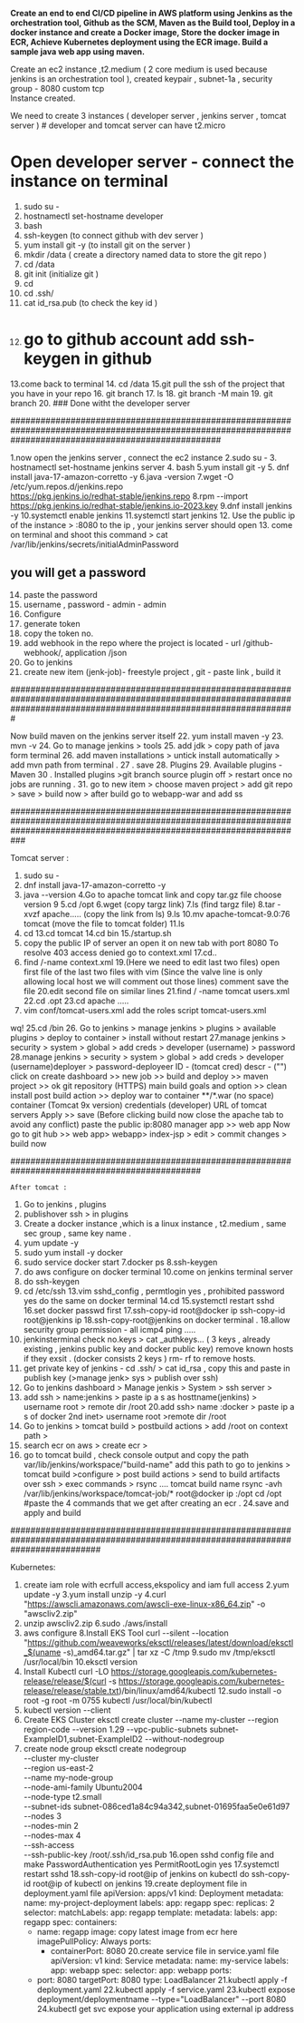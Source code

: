 **Create an end to end CI/CD pipeline in AWS platform using Jenkins as the orchestration tool, Github as the SCM, Maven as the Build tool, Deploy in a docker instance and 
create a Docker image, Store the docker image in ECR, Achieve Kubernetes deployment using the ECR image. Build a sample java web app using maven.**

Create an ec2 instance ,t2.medium ( 2 core medium is used because jenkins is an orchestration tool ), created keypair , subnet-1a , security group - 8080 custom tcp  
Instance created.

We need to create 3 instances ( developer server , jenkins server , tomcat server ) # developer and tomcat server can have t2.micro 

# Open developer server - connect the instance on terminal 
1. sudo su -
2. hostnamectl set-hostname developer  
3. bash 
4. ssh-keygen (to connect github with dev server ) 
5. yum install git -y (to install git on the server )
6. mkdir /data ( create a directory named data to store the git repo )
7. cd /data
8. git init (initialize git )
9. cd
10. cd .ssh/
11. cat id_rsa.pub (to check the key id )
12. # go to github account add ssh-keygen in github
13.come back to terminal 
14. cd /data 
15.git pull the ssh of the project that you have in your repo 
16. git branch 
17. ls
18. git branch -M main
19. git branch 
20. ### Done witht the developer server 


##########################################################################################################################################################

1.now open the jenkins server , connect the ec2 instance 
2.sudo su -
3. hostnamectl set-hostname jenkins server 
4. bash 
5.yum install git -y
5. dnf install java-17-amazon-corretto -y
6.java -version
7.wget -O /etc/yum.repos.d/jenkins.repo \
    https://pkg.jenkins.io/redhat-stable/jenkins.repo
8.rpm --import https://pkg.jenkins.io/redhat-stable/jenkins.io-2023.key
9.dnf install jenkins -y
10.systemctl enable jenkins
11.systemctl start jenkins
12. Use the public ip of the instance  > :8080 to the ip , your jenkins server should open 
13. come on terminal and shoot this command > cat /var/lib/jenkins/secrets/initialAdminPassword
## you will get a password 
14. paste the password 
15. username , password - admin - admin
16. Configure 
17. generate token 
18. copy the token no. 
19. add webhook in the repo where the project is located - url /github-webhook/, application /json 
20. Go to jenkins 
21.  create new item (jenk-job)- freestyle project , git - paste link , build it 

#########################################################################################################################################################################

Now build maven on the jenkins server itself 
22. yum install maven -y
23. mvn -v
24. Go to manage jenkins > tools 
25. add jdk > copy path of java form terminal 
26. add maven installations > untick install automatically > add mvn path from terminal .
27 . save 
28.   Plugins 
29.  Available plugins - Maven 
30 . Installed plugins >git branch source plugin off > restart once no jobs are running .
31. go to  new item > choose maven project > add git repo > save > build now > after build go to webapp-war and add ss

###########################################################################################################################################################################

Tomcat server :
1. sudo su -
2. dnf install java-17-amazon-corretto -y
3. java --version 
4.Go to apache tomcat link and copy tar.gz file choose version 9
5.cd /opt 
6.wget (copy targz link)
7.ls (find targz file)
8.tar -xvzf apache.....   (copy the link from ls)
9.ls 
10.mv apache-tomcat-9.0:76 tomcat (move the file to tomcat folder)
11.ls
12. cd 
13.cd tomcat
14.cd bin
15./startup.sh
16. copy the public IP of server an open it on new tab with port 8080
To resolve 403 access denied go to context.xml 
17.cd..
18. find /-name context.xml
19.(Here we need to edit last two files)
open first file of the last two files with vim
(Since the valve line is only allowing local host we will comment out those lines)
comment <!-- 0:1 -->
save the file
20.edit second file on similar lines
21.find / -name tomcat users.xml 
22.cd .opt 
23.cd apache .....
24. vim conf/tomcat-users.xml
add the roles script
tomcat-users.xml
  <role rolename="manager-gui"/>
  <role rolename="manager-script"/>
  <role rolename="manager-jmx"/>
  <role rolename="manager-status"/>
  <user username="admin" password="admin" roles="manager-gui, manager-script, manager-jmx, manager-status"/>
  <user username="developer" password="developer" roles="manager-script"/>
  <user username="tomcat" password="s3cret" roles="manager-gui"/>
wq!
25.cd /bin
26. Go to jenkins > manage jenkins > plugins > available plugins > deploy to container > install without restart
27.manage jenkins > security > system > global > add creds > developer (username) > password
28.manage jenkins > security > system > global > add creds > developer (username)deployer  > password-deployeer
ID - (tomcat cred)
descr - ("")
click on create 
dashboard >> new job >> build and deploy >> maven project >> ok
git
repository (HTTPS)
main
build
goals and option >> clean install
post build action >> deploy war to container 
**/*.war (no space)
container (Tomcat 9x version)
credentials (developer)
URL of tomcat servers
Apply >> save 
(Before clicking build now close the apache tab to avoid any conflict)
paste the public ip:8080
manager app >> web app
Now go to git hub >> web app> webapp> index-jsp > edit > commit changes > build now

##############################################################################################

    After tomcat :
1. Go to jenkins , plugins 
2. publishover ssh > in plugins
3. Create a docker instance ,which is a linux instance , t2.medium , same sec group , same key name .
4. yum update -y
5. sudo yum install -y docker
6. sudo service docker start
7.docker ps
8.ssh-keygen
9. do  aws configure on docker terminal 
10.come on jenkins terminal server
11. do ssh-keygen
12. cd /etc/ssh
13.vim sshd_config , permtlogin yes , prohibited password yes do the same on docker terminal 
14.cd
15.systemctl restart sshd
16.set docker passwd first 
17.ssh-copy-id root@docker ip
ssh-copy-id root@jenkins ip 
18.ssh-copy-root@jenkins on docker terminal .
18.allow security group permission - all icmp4
ping .....
19. jenkinsterminal check no.keys > cat _authkeys... ( 3 keys , already existing , jenkins public key and docker public key)
remove known hosts if they exsit . (docker consists 2 keys ) 
rm- rf  to remove hosts.
18. get private key of jenkins - cd .ssh/ > cat id_rsa , copy this and paste in publish key (>manage jenk> sys > publish over ssh)
18. Go to jenkins dashboard > Manage jenkis > System > ssh server >
19. add ssh > name:jenkins > paste ip a s as hosttname(jenkins) > username root > remote dir /root
20.add ssh> name :docker > paste ip a s of docker 2nd inet> username root >remote dir /root
21. Go to jenkins > tomcat build > postbuild actions > add /root on context path >
22. search ecr on aws > create ecr > 
23. go to tomcat build , check console output and copy the path var/lib/jenkins/workspace/"build-name" add this path to 
go to jenkins > tomcat build >configure > post build actions > send to build artifacts over ssh  > exec commands > rsync .... tomcat build name rsync -avh /var/lib/jenkins/workspace/tomcat-job/* root@docker ip :/opt
cd /opt 
#paste the 4 commands that we get after creating an ecr . 
24.save and apply and build

##################################################################################################################################

Kubernetes:
1. create iam role with ecrfull access,ekspolicy and iam full access
2.yum update -y
3.yum install unzip -y
4.curl "https://awscli.amazonaws.com/awscli-exe-linux-x86_64.zip" -o "awscliv2.zip"
5. unzip awscliv2.zip
6.sudo ./aws/install
7. aws configure
8.Install EKS Tool
  curl --silent --location "https://github.com/weaveworks/eksctl/releases/latest/download/eksctl_$(uname -s)_amd64.tar.gz" | tar xz -C /tmp
9.sudo mv /tmp/eksctl /usr/local/bin
10.eksctl version
11. Install Kubectl
    curl -LO https://storage.googleapis.com/kubernetes-release/release/$(curl -s https://storage.googleapis.com/kubernetes-release/release/stable.txt)/bin/linux/amd64/kubectl
12.sudo install -o root -g root -m 0755 kubectl /usr/local/bin/kubectl 
13. kubectl version --client
14. Create EKS Cluster
    eksctl create cluster --name my-cluster --region region-code --version 1.29 --vpc-public-subnets subnet-ExampleID1,subnet-ExampleID2 --without-nodegroup
15. create node group
     eksctl create nodegroup \
  --cluster my-cluster \
  --region us-east-2 \
  --name my-node-group \
  --node-ami-family Ubuntu2004 \
  --node-type t2.small \
  --subnet-ids subnet-086ced1a84c94a342,subnet-01695faa5e0e61d97 \
  --nodes 3 \
  --nodes-min 2 \
  --nodes-max 4 \
  --ssh-access \
  --ssh-public-key /root/.ssh/id_rsa.pub
16.open sshd config file and make
   PasswordAuthentication yes
   PermitRootLogin yes
17.systemctl restart sshd
18.ssh-copy-id root@ip of jenkins on kubectl 
do ssh-copy-id root@ip of kubectl on jenkins
19.create deployment file
    in deployment.yaml file
    apiVersion: apps/v1
kind: Deployment
metadata:
  name: my-project-deployment
  labels:
    app: regapp
spec:
  replicas: 2
  selector:
    matchLabels:
      app: regapp
  template:
    metadata:
      labels:
        app: regapp
    spec:
      containers:
      - name: regapp
        image: copy latest image from ecr here
        imagePullPolicy: Always
        ports:
        - containerPort: 8080
20.create service file
   in service.yaml file
   apiVersion: v1
kind: Service
metadata:
  name: my-service
  labels:
    app: webapp
spec:
  selector:
    app: webapp
  ports:
    - port: 8080
      targetPort: 8080
  type: LoadBalancer
21.kubectl apply -f deployment.yaml
22.kubectl apply -f service.yaml
23.kubectl expose deployment/deploymentname --type="LoadBalancer" --port 8080
24.kubectl get svc
expose your application using external ip address
     
    
    
